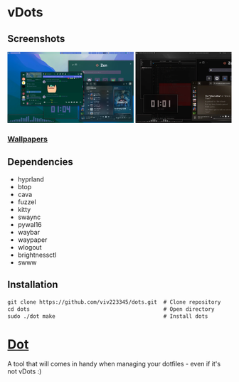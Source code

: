 # vDots

## Screenshots
<div style="width: 100%; overflow-x: auto; white-space: nowrap;">
  <img src="media/screenshots/aquaMonterey.webp" height="160">
  <img src="media/screenshots/blackMonterey.webp" height="160">
  <img src="media/screenshots/blueGlowRoad.webp" height="160">
  <img src="media/screenshots/blueMojave.webp" height="160">
  <img src="media/screenshots/goldenDusk.webp" height="160">
  <img src="media/screenshots/goldenDuskTiled.webp" height="160">
  <img src="media/screenshots/greenPrarie.webp" height="160">
  <img src="media/screenshots/greenPrarie2.webp" height="160">
  <img src="media/screenshots/mintTiled.webp" height="160">
  <img src="media/screenshots/nitroNeon.webp" height="160">
  <img src="media/screenshots/raidenPurple.webp" height="160">
  <img src="media/screenshots/volcanicMoon.webp" height="160">
</div>

### [Wallpapers](media/wallpapers/)

## Dependencies
- hyprland
- btop
- cava
- fuzzel
- kitty
- swaync
- pywal16
- waybar
- waypaper
- wlogout
- brightnessctl
- swww

## Installation
```
git clone https://github.com/viv223345/dots.git  # Clone repository
cd dots                                          # Open directory
sudo ./dot make                                  # Install dots
```
# [Dot](dot)
A tool that will comes in handy when managing your dotfiles - even if it's not vDots :)
